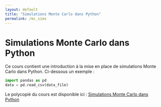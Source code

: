 ```yaml
---
layout: default
title: "Simulations Monte Carlo dans Python"
permalink: /mc_sims
---
```


# Simulations Monte Carlo dans Python

Ce cours contient une introduction à la mise en place de simulations Monte Carlo dans Python. Ci-dessous un exemple :

```python
import pandas as pd
data = pd.read_csv(data_file)
```

Le polycopié du cours est disponible ici : <a href="pages/xgboost.html"> Simulations Monte Carlo dans Python </a>
